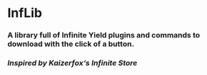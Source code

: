 # InfLib
### A library full of Infinite Yield plugins and commands to download with the click of a button.

### *Inspired by Kaizerfox‘s Infinite Store*
